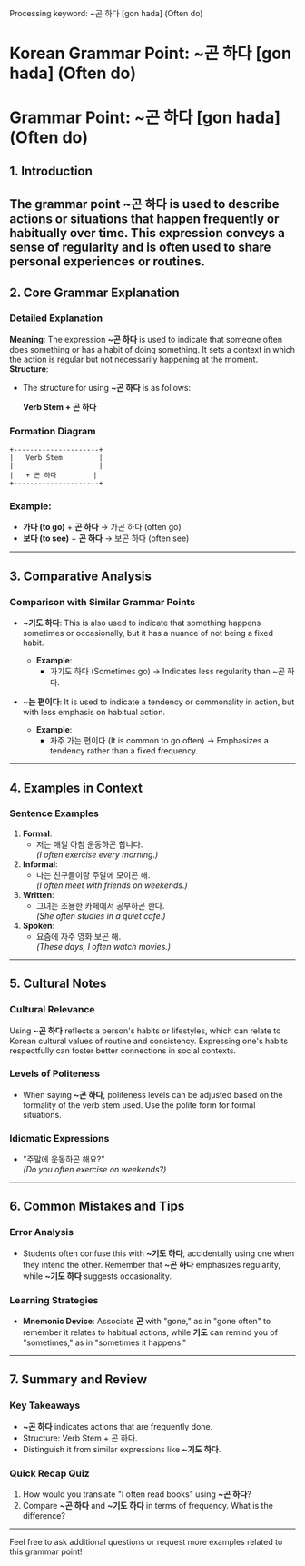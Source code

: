 Processing keyword: ~곤 하다 [gon hada] (Often do)
# Korean Grammar Point: ~곤 하다 [gon hada] (Often do)
# Grammar Point: ~곤 하다 [gon hada] (Often do)
## 1. Introduction
The grammar point **~곤 하다** is used to describe actions or situations that happen frequently or habitually over time. This expression conveys a sense of regularity and is often used to share personal experiences or routines.
---
## 2. Core Grammar Explanation
### Detailed Explanation
**Meaning**: The expression **~곤 하다** is used to indicate that someone often does something or has a habit of doing something. It sets a context in which the action is regular but not necessarily happening at the moment.
**Structure**:
- The structure for using **~곤 하다** is as follows:
  
  **Verb Stem + 곤 하다**
### Formation Diagram
```
+---------------------+
|   Verb Stem         |  
|                     | 
|   + 곤 하다         |
+---------------------+
```
### Example:
- **가다 (to go)** + **곤 하다** → 가곤 하다 (often go)
- **보다 (to see)** + **곤 하다** → 보곤 하다 (often see)
---
## 3. Comparative Analysis
### Comparison with Similar Grammar Points
- **~기도 하다**: This is also used to indicate that something happens sometimes or occasionally, but it has a nuance of not being a fixed habit.
  - **Example**: 
    - 가기도 하다 (Sometimes go) → Indicates less regularity than ~곤 하다.
    
- **~는 편이다**: It is used to indicate a tendency or commonality in action, but with less emphasis on habitual action.
  - **Example**: 
    - 자주 가는 편이다 (It is common to go often) → Emphasizes a tendency rather than a fixed frequency.
---
## 4. Examples in Context
### Sentence Examples
1. **Formal**: 
   - 저는 매일 아침 운동하곤 합니다.  
   *(I often exercise every morning.)*
2. **Informal**: 
   - 나는 친구들이랑 주말에 모이곤 해.  
   *(I often meet with friends on weekends.)*
3. **Written**: 
   - 그녀는 조용한 카페에서 공부하곤 한다.  
   *(She often studies in a quiet cafe.)*
4. **Spoken**: 
   - 요즘에 자주 영화 보곤 해.  
   *(These days, I often watch movies.)*
---
## 5. Cultural Notes
### Cultural Relevance
Using **~곤 하다** reflects a person's habits or lifestyles, which can relate to Korean cultural values of routine and consistency. Expressing one's habits respectfully can foster better connections in social contexts.
### Levels of Politeness
- When saying **~곤 하다**, politeness levels can be adjusted based on the formality of the verb stem used. Use the polite form for formal situations.
### Idiomatic Expressions
- "주말에 운동하곤 해요?"  
  *(Do you often exercise on weekends?)*
---
## 6. Common Mistakes and Tips
### Error Analysis
- Students often confuse this with **~기도 하다**, accidentally using one when they intend the other. Remember that **~곤 하다** emphasizes regularity, while **~기도 하다** suggests occasionality.
### Learning Strategies
- **Mnemonic Device**: Associate **곤** with "gone," as in "gone often" to remember it relates to habitual actions, while **기도** can remind you of "sometimes," as in "sometimes it happens."
---
## 7. Summary and Review
### Key Takeaways
- **~곤 하다** indicates actions that are frequently done.
- Structure: Verb Stem + 곤 하다.
- Distinguish it from similar expressions like **~기도 하다**.
### Quick Recap Quiz
1. How would you translate "I often read books" using **~곤 하다**?
2. Compare **~곤 하다** and **~기도 하다** in terms of frequency. What is the difference?
---
Feel free to ask additional questions or request more examples related to this grammar point!
